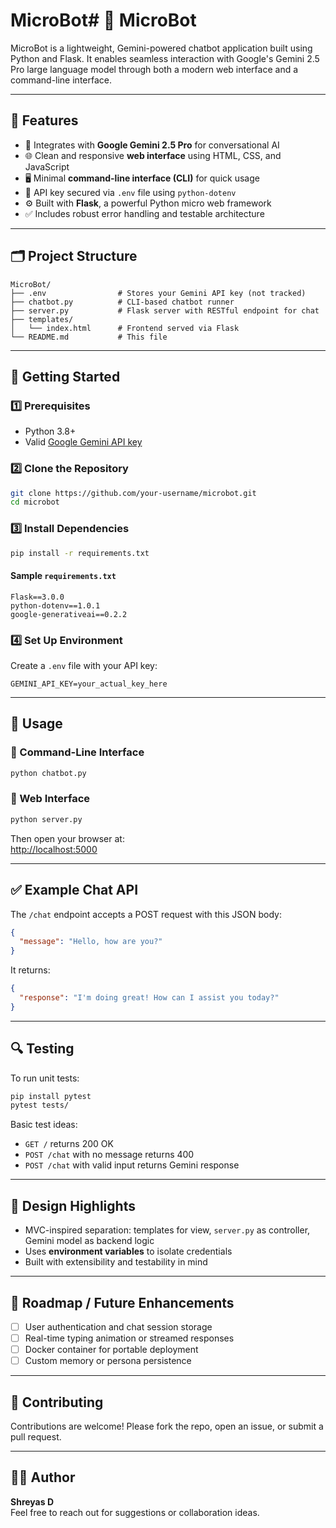 # MicroBot# 🤖 MicroBot

MicroBot is a lightweight, Gemini-powered chatbot application built using Python and Flask. It enables seamless interaction with Google's Gemini 2.5 Pro large language model through both a modern web interface and a command-line interface.

---

## 🌟 Features

- 🔮 Integrates with **Google Gemini 2.5 Pro** for conversational AI
- 🌐 Clean and responsive **web interface** using HTML, CSS, and JavaScript
- 🖥️ Minimal **command-line interface (CLI)** for quick usage
- 🔐 API key secured via `.env` file using `python-dotenv`
- ⚙️ Built with **Flask**, a powerful Python micro web framework
- ✅ Includes robust error handling and testable architecture

---

## 🗂️ Project Structure

```
MicroBot/
├── .env                # Stores your Gemini API key (not tracked)
├── chatbot.py          # CLI-based chatbot runner
├── server.py           # Flask server with RESTful endpoint for chat
├── templates/
│   └── index.html      # Frontend served via Flask
└── README.md           # This file
```

---

## 🚀 Getting Started

### 1️⃣ Prerequisites

- Python 3.8+
- Valid [Google Gemini API key](https://makersuite.google.com/app)

### 2️⃣ Clone the Repository

```bash
git clone https://github.com/your-username/microbot.git
cd microbot
```

### 3️⃣ Install Dependencies

```bash
pip install -r requirements.txt
```

#### Sample `requirements.txt`

```
Flask==3.0.0
python-dotenv==1.0.1
google-generativeai==0.2.2
```

### 4️⃣ Set Up Environment

Create a `.env` file with your API key:

```env
GEMINI_API_KEY=your_actual_key_here
```

---

## 🧪 Usage

### 🔹 Command-Line Interface

```bash
python chatbot.py
```

### 🔹 Web Interface

```bash
python server.py
```

Then open your browser at:  
[http://localhost:5000](http://localhost:5000)

---

## ✅ Example Chat API

The `/chat` endpoint accepts a POST request with this JSON body:

```json
{
  "message": "Hello, how are you?"
}
```

It returns:

```json
{
  "response": "I'm doing great! How can I assist you today?"
}
```

---

## 🔍 Testing

To run unit tests:

```bash
pip install pytest
pytest tests/
```

Basic test ideas:
- `GET /` returns 200 OK
- `POST /chat` with no message returns 400
- `POST /chat` with valid input returns Gemini response

---

## 🧠 Design Highlights

- MVC-inspired separation: templates for view, `server.py` as controller, Gemini model as backend logic
- Uses **environment variables** to isolate credentials
- Built with extensibility and testability in mind

---

## 📌 Roadmap / Future Enhancements

- [ ] User authentication and chat session storage
- [ ] Real-time typing animation or streamed responses
- [ ] Docker container for portable deployment
- [ ] Custom memory or persona persistence

---

## 🤝 Contributing

Contributions are welcome! Please fork the repo, open an issue, or submit a pull request.

---

## 🙋‍♂️ Author

**Shreyas D**  
Feel free to reach out for suggestions or collaboration ideas.
